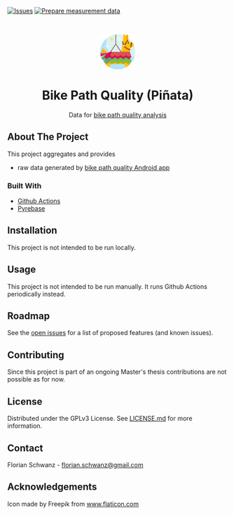 [![Issues](https://img.shields.io/github/issues/florianschwanz/fom-big-data-bike-path-quality-data)](https://github.com/florianschwanz/fom-big-data-bike-path-quality-data/issues)
[![Prepare measurement data](https://github.com/florianschwanz/fom-big-data-bike-path-quality-data/actions/workflows/prepare-measurement-data-workflow.yaml/badge.svg)](https://github.com/florianschwanz/fom-big-data-bike-path-quality-data/actions/workflows/prepare-measurement-data-workflow.yaml)

<br />
<p align="center">
  <a href="https://github.com/florianschwanz/fom-big-data-bike-path-quality-data">
    <img src="./logo.png" alt="Logo" width="80" height="80">
  </a>

  <h1 align="center">Bike Path Quality (Piñata)</h1>

  <p align="center">
    Data for <a href="https://github.com/florianschwanz/fom-big-data-bike-path-quality-model" target="_blank">bike path quality
     analysis</a> 
  </p>
</p>

## About The Project

This project aggregates and provides
* raw data generated by [bike path quality Android app](https://github.com/florianschwanz/fom-big-data-bike-path-quality-android)

### Built With

* [Github Actions](https://github.com/features/actions)
* [Pyrebase](https://github.com/thisbejim/Pyrebase)

## Installation

This project is not intended to be run locally.

## Usage

This project is not intended to be run manually. It runs Github Actions periodically instead.

## Roadmap

See the [open issues](https://github.com/florianschwanz/fom-big-data-bike-path-quality-data/issues) for a list of proposed features (and
 known issues).

## Contributing

Since this project is part of an ongoing Master's thesis contributions are not possible as for now.

## License

Distributed under the GPLv3 License. See [LICENSE.md](./LICENSE.md) for more information.

## Contact

Florian Schwanz - florian.schwanz@gmail.com

## Acknowledgements

Icon made by Freepik from www.flaticon.com
